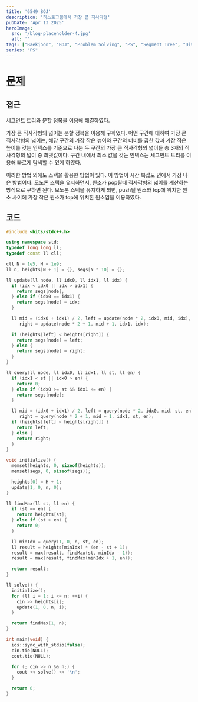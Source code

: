```yaml
---
title: '6549 BOJ'
description: '히스토그램에서 가장 큰 직사각형'
pubDate: 'Apr 13 2025'
heroImage:
  src: '/blog-placeholder-4.jpg'
  alt: ''
tags: ["Baekjoon", "BOJ", "Problem Solving", "PS", "Segment Tree", "Divide and Conquer", "Monotone Stack"]
series: "PS"
---
```


# [문제](https://www.acmicpc.net/problem/6549)

## 접근

세그먼트 트리와 분할 정복을 이용해 해결하였다.

가장 큰 직사각형의 넓이는 분할 정복을 이용해 구하였다.
어떤 구간에 대하여 가장 큰 직사각형의 넓이는,
해당 구간의 가장 작은 높이와 구간의 너비를 곱한 값과
가장 작은 높이를 갖는 인덱스를 기준으로 나눈 두 구간의 가장 큰 직사각형의 넓이들 총 3개의 직사각형의 넓이 중 최댓값이다.
구간 내에서 최소 값을 갖는 인덱스는 세그먼트 트리를 이용해 빠르게 탐색할 수 있게 하였다.

이러한 방법 외에도 스택을 활용한 방법이 있다.
이 방법이 시간 복잡도 면에서 가장 나은 방법이다.
모노톤 스택을 유지하면서, 원소가 pop될때 직사각형의 넓이를 계산하는 방식으로 구하면 된다.
모노톤 스택을 유지하게 되면, push될 원소와 top에 위치한 원소 사이에 가장 작은 원소가 top에 위치한 원소임을 이용하였다.

## 코드

```c++
#include <bits/stdc++.h>

using namespace std;
typedef long long ll;
typedef const ll cll;

cll N = 1e5, H = 1e9;
ll n, heights[N + 1] = {}, segs[N * 10] = {};

ll update(ll node, ll idx0, ll idx1, ll idx) {
  if (idx < idx0 || idx > idx1) {
    return segs[node];
  } else if (idx0 == idx1) {
    return segs[node] = idx;
  }

  ll mid = (idx0 + idx1) / 2, left = update(node * 2, idx0, mid, idx),
     right = update(node * 2 + 1, mid + 1, idx1, idx);

  if (heights[left] < heights[right]) {
    return segs[node] = left;
  } else {
    return segs[node] = right;
  }
}

ll query(ll node, ll idx0, ll idx1, ll st, ll en) {
  if (idx1 < st || idx0 > en) {
    return 0;
  } else if (idx0 >= st && idx1 <= en) {
    return segs[node];
  }

  ll mid = (idx0 + idx1) / 2, left = query(node * 2, idx0, mid, st, en),
     right = query(node * 2 + 1, mid + 1, idx1, st, en);
  if (heights[left] < heights[right]) {
    return left;
  } else {
    return right;
  }
}

void initialize() {
  memset(heights, 0, sizeof(heights));
  memset(segs, 0, sizeof(segs));

  heights[0] = H + 1;
  update(1, 0, n, 0);
}

ll findMax(ll st, ll en) {
  if (st == en) {
    return heights[st];
  } else if (st > en) {
    return 0;
  }

  ll minIdx = query(1, 0, n, st, en);
  ll result = heights[minIdx] * (en - st + 1);
  result = max(result, findMax(st, minIdx - 1));
  result = max(result, findMax(minIdx + 1, en));

  return result;
}

ll solve() {
  initialize();
  for (ll i = 1; i <= n; ++i) {
    cin >> heights[i];
    update(1, 0, n, i);
  }

  return findMax(1, n);
}

int main(void) {
  ios::sync_with_stdio(false);
  cin.tie(NULL);
  cout.tie(NULL);

  for (; cin >> n && n;) {
    cout << solve() << '\n';
  }

  return 0;
}
```